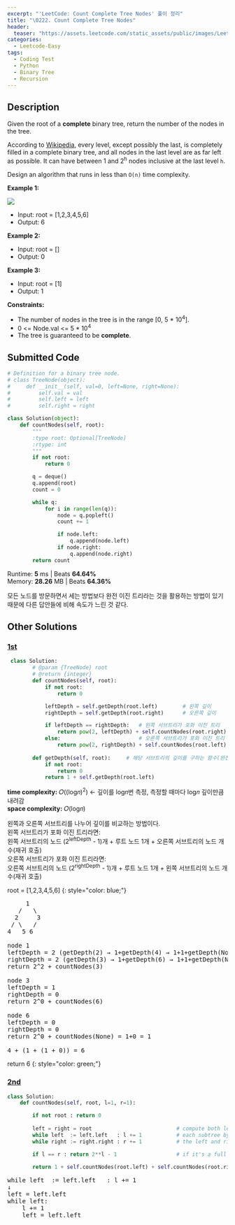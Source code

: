 ```yaml
---
excerpt: "'LeetCode: Count Complete Tree Nodes' 풀이 정리"
title: "\0222. Count Complete Tree Nodes"
header:
  teaser: "https://assets.leetcode.com/static_assets/public/images/LeetCode_Sharing.png"
categories:
  - Leetcode-Easy
tags:
  - Coding Test
  - Python
  - Binary Tree
  - Recursion
---
```


## <i class="fa-solid fa-file-lines"></i> Description

Given the root of a **complete** binary tree, return the number of the nodes in the tree.

According to <a href="https://en.wikipedia.org/wiki/Binary_tree#Types_of_binary_trees" target="_blank">Wikipedia</a>, every level, except possibly the last, is completely filled in a complete binary tree, and all nodes in the last level are as far left as possible. It can have between 1 and 2<sup>h</sup> nodes inclusive at the last level `h`.

Design an algorithm that runs in less than `O(n)` time complexity.

**Example 1:**

![](https://assets.leetcode.com/uploads/2021/01/14/complete.jpg)

- Input: root = [1,2,3,4,5,6]
- Output: 6

**Example 2:**

- Input: root = []
- Output: 0

**Example 3:**

- Input: root = [1]
- Output: 1

**Constraints:**

- The number of nodes in the tree is in the range [0, 5 * 10<sup>4</sup>].
- 0 <= Node.val <= 5 * 10<sup>4</sup>
- The tree is guaranteed to be **complete**.

## <i class="fa-solid fa-cloud-arrow-up"></i> Submitted Code

```python
# Definition for a binary tree node.
# class TreeNode(object):
#     def __init__(self, val=0, left=None, right=None):
#         self.val = val
#         self.left = left
#         self.right = right

class Solution(object):
    def countNodes(self, root):
        """
        :type root: Optional[TreeNode]
        :rtype: int
        """
        if not root:
            return 0

        q = deque()
        q.append(root)
        count = 0

        while q:
            for i in range(len(q)):
                node = q.popleft()
                count += 1

                if node.left:
                    q.append(node.left)
                if node.right:
                    q.append(node.right)
        return count
```
<i class="fa-solid fa-clock"></i> Runtime: **5** ms \| Beats **64.64%**    
<i class="fa-solid fa-memory"></i> Memory: **28.26** MB \| Beats **64.36%**

모든 노드를 방문하면서 세는 방법보다 완전 이진 트리라는 것을 활용하는 방법이 있기 때문에 다른 답안들에 비해 속도가 느린 것 같다.

## <i class="fa-solid fa-flask"></i> Other Solutions

### <a href="https://leetcode.com/problems/count-complete-tree-nodes/solutions/62088/my-python-solution-in-olgn-lgn-time-by-4-gsfv/" target="_blank">1st</a>

```python
 class Solution:
        # @param {TreeNode} root
        # @return {integer}
        def countNodes(self, root):
            if not root:
                return 0

            leftDepth = self.getDepth(root.left)        # 왼쪽 깊이
            rightDepth = self.getDepth(root.right)      # 오른쪽 깊이

            if leftDepth == rightDepth:   # 왼쪽 서브트리가 포화 이진 트리
                return pow(2, leftDepth) + self.countNodes(root.right)
            else:                         # 오른쪽 서브트리가 포화 이진 트리
                return pow(2, rightDepth) + self.countNodes(root.left)
        
        def getDepth(self, root):     # 해당 서브트리의 깊이를 구하는 함수(완전 이진 트리이므로 왼쪽만 따라가며 계산)
            if not root:
                return 0
            return 1 + self.getDepth(root.left)
```
<i class="fa-solid fa-clock"></i> **time complexity:** 𝑂((log𝑛)<sup>2</sup>) ← 깊이를 log𝑛번 측정, 측정할 때마다 log𝑛 깊이만큼 내려감   
<i class="fa-solid fa-memory"></i> **space complexity:** 𝑂(log𝑛)           

왼쪽과 오른쪽 서브트리를 나누어 깊이를 비교하는 방법이다.    
왼쪽 서브트리가 포화 이진 트리라면:   
왼쪽 서브트리의 노드 (2<sup>leftDepth</sup> - 1)개 + 루트 노드 1개 + 오른쪽 서브트리의 노드 개수(재귀 호출)   
오른쪽 서브트리가 포화 이진 트리라면:   
오른쪽 서브트리의 노드 (2<sup>rightDepth</sup> - 1)개 + 루트 노드 1개 + 왼쪽 서브트리의 노드 개수(재귀 호출)

root = [1,2,3,4,5,6]
{: style="color: blue;"}
<pre>
     1
   /   \
  2     3
 / \   /
4   5 6

node 1
leftDepth = 2 (getDepth(2) → 1+getDepth(4) → 1+1+getDepth(None) → 1+1+0)
rightDepth = 2 (getDepth(3) → 1+getDepth(6) → 1+1+getDepth(None) → 1+1+0)
return 2^2 + countNodes(3)

node 3
leftDepth = 1
rightDepth = 0
return 2^0 + countNodes(6)

node 6
leftDepth = 0
rightDepth = 0
return 2^0 + countNodes(None) = 1+0 = 1

4 + (1 + (1 + 0)) = 6
</pre>

return 6
{: style="color: green;"}

### <a href="https://leetcode.com/problems/count-complete-tree-nodes/solutions/2815375/pythoncjavarust-lognlogn-with-proof-bonu-3q67/" target="_blank">2nd</a>

```python
class Solution:
    def countNodes(self, root, l=1, r=1):

        if not root : return 0
        
        left = right = root                           # compute both left and right heights of
        while left  := left.left   : l += 1           # each subtree by going all way down to
        while right := right.right : r += 1           # the left and right (in logN time)

        if l == r : return 2**l - 1                   # if it's a full tree, its size is known
        
        return 1 + self.countNodes(root.left) + self.countNodes(root.right)
```

<pre>
while left  := left.left   : l += 1
↓
left = left.left
while left:
    l += 1
    left = left.left
</pre>